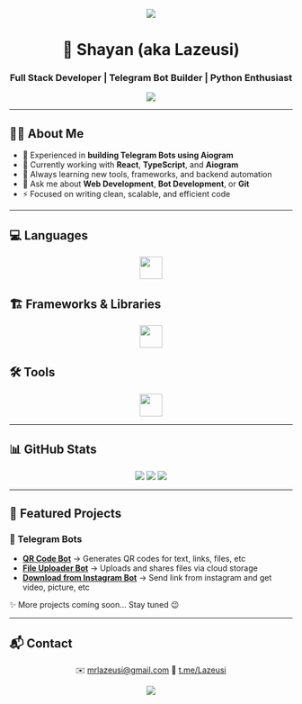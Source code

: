 <p align="center">
  <img src="https://capsule-render.vercel.app/api?type=waving&color=gradient&height=180&section=header&text=Hi,+I'm+Shayan!&fontSize=40&fontAlignY=35&animation=twinkling&fontColor=fff" />
</p>

<h1 align="center">🚀 Shayan (aka Lazeusi)</h1>
<h3 align="center">Full Stack Developer | Telegram Bot Builder | Python Enthusiast</h3>

<p align="center">
  <img src="https://readme-typing-svg.herokuapp.com/?lines=Building+Modern+Web+Apps;Creating+Telegram+Bots+with+Aiogram;Learning+Every+Day;Django+%26+TypeScript&center=true&width=550&height=50&color=58A6FF">
</p>

---

## 🧑‍💻 About Me
- 🤖 Experienced in **building Telegram Bots using Aiogram**  
- 🔭 Currently working with **React**, **TypeScript**, and **Aiogram**  
- 🌱 Always learning new tools, frameworks, and backend automation  
- 💬 Ask me about **Web Development**, **Bot Development**, or **Git**  
- ⚡ Focused on writing clean, scalable, and efficient code  

---

## 💻 Languages
<p align="center">
  <img src="https://skillicons.dev/icons?i=dart,python,js,ts,html,css" height="40" />
</p>

## 🏗 Frameworks & Libraries
<p align="center">
  <img src="https://skillicons.dev/icons?i=django,tailwind,react" height="40" />
</p>

## 🛠 Tools
<p align="center">
  <img src="https://skillicons.dev/icons?i=git,github,vscode" height="40" />
</p>

---

## 📊 GitHub Stats
<p align="center">
  <img src="https://github-readme-stats.vercel.app/api?username=Lazeusi&show_icons=true&theme=tokyonight" />
  <img src="https://github-readme-streak-stats.herokuapp.com/?user=Lazeusi&theme=tokyonight" />
  <img src="https://github-readme-stats.vercel.app/api/top-langs/?username=Lazeusi&layout=compact&theme=tokyonight" />
</p>

---

## 🚀 Featured Projects
### 🤖 Telegram Bots
- **[QR Code Bot](#)** → Generates QR codes for text, links, files, etc
- **[File Uploader Bot](#)** → Uploads and shares files via cloud storage  
- **[Download from Instagram Bot](#)** → Send link from instagram and get video, picture, etc

✨ More projects coming soon... Stay tuned 😉

---

## 📬 Contact
<p align="center">
  ✉️ <a href="mailto:mrlazeusi@gmail.com">mrlazeusi@gmail.com</a>  
  💬 <a href="https://t.me/Lazeusi">t.me/Lazeusi</a>
</p>

<p align="center">
  <img src="https://capsule-render.vercel.app/api?type=waving&color=gradient&height=100&section=footer"/>
</p>
